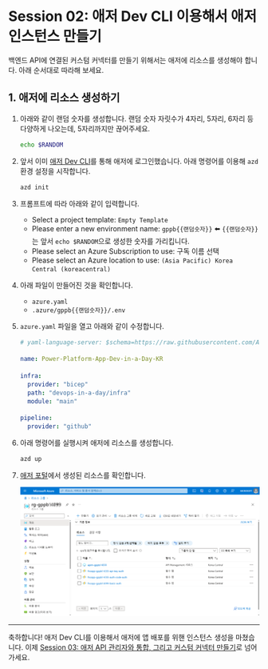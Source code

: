 # Session 02: 애저 Dev CLI 이용해서 애저 인스턴스 만들기 #

백엔드 API에 연결된 커스텀 커넥터를 만들기 위해서는 애저에 리소스를 생성해야 합니다. 아래 순서대로 따라해 보세요.

## 1. 애저에 리소스 생성하기 ##

1. 아래와 같이 랜덤 숫자를 생성합니다. 랜덤 숫자 자릿수가 4자리, 5자리, 6자리 등 다양하게 나오는데, 5자리까지만 끊어주세요.

    ```bash
    echo $RANDOM
    ```

1. 앞서 이미 [애저 Dev CLI][azd cli]를 통해 애저에 로그인했습니다. 아래 명령어를 이용해 `azd` 환경 설정을 시작합니다.

    ```bash
    azd init
    ```

1. 프롬프트에 따라 아래와 같이 입력합니다.

   - Select a project template: `Empty Template`
   - Please enter a new environment name: `gppb{{랜덤숫자}}` ⬅️ `{{랜덤숫자}}`는 앞서 `echo $RANDOM`으로 생성한 숫자를 가리킵니다.
   - Please select an Azure Subscription to use: 구독 이름 선택
   - Please select an Azure location to use: `(Asia Pacific) Korea Central (koreacentral)`

1. 아래 파일이 만들어진 것을 확인합니다.

   - `azure.yaml`
   - `.azure/gppb{{랜덤숫자}}/.env`

1. `azure.yaml` 파일을 열고 아래와 같이 수정합니다.

    ```yaml
    # yaml-language-server: $schema=https://raw.githubusercontent.com/Azure/azure-dev/main/schemas/v1.0/azure.yaml.json

    name: Power-Platform-App-Dev-in-a-Day-KR

    infra:
      provider: "bicep"
      path: "devops-in-a-day/infra"
      module: "main"

    pipeline:
      provider: "github"
    ```

1. 아래 명령어를 실행시켜 애저에 리소스를 생성합니다.

    ```bash
    azd up
    ```

1. [애저 포털][az portal]에서 생성된 리소스를 확인합니다.

    ![리소스 프로비저닝 결과][image01]

---

축하합니다! 애저 Dev CLI를 이용해서 애저에 앱 배포를 위핸 인스턴스 생성을 마쳤습니다. 이제 [Session 03: 애저 API 관리자와 통합, 그리고 커스텀 커넥터 만들기](./03-custom-connector.md)로 넘어가세요.

[image01]: ./images/01-image01.png

[az portal]: https://portal.azure.com?WT.mc_id=dotnet-87051-juyoo

[azd cli]: https://learn.microsoft.com/ko-kr/azure/developer/azure-developer-cli/overview?WT.mc_id=dotnet-87051-juyoo
